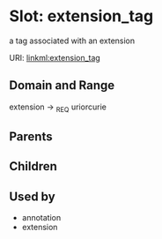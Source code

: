 
# Slot: extension_tag


a tag associated with an extension

URI: [linkml:extension_tag](https://w3id.org/linkml/extension_tag)


## Domain and Range

extension ->  <sub>REQ</sub> uriorcurie

## Parents


## Children


## Used by

 * annotation
 * extension
